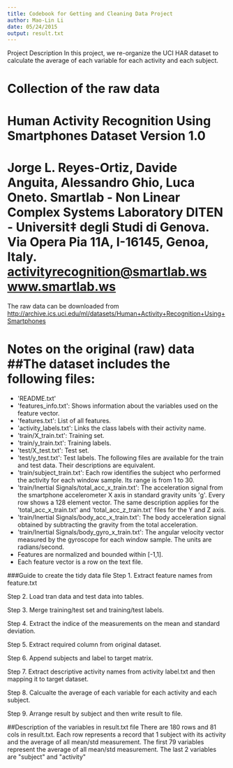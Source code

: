 ```yaml
---
title: Codebook for Getting and Cleaning Data Project
author: Mao-Lin Li
date: 05/24/2015
output: result.txt
---
```

 
Project Description
In this project, we re-organize the UCI HAR dataset to calculate
the average of each variable for each activity and each subject.
 
Collection of the raw data
==================================================================
Human Activity Recognition Using Smartphones Dataset
Version 1.0
==================================================================
Jorge L. Reyes-Ortiz, Davide Anguita, Alessandro Ghio, Luca Oneto.
Smartlab - Non Linear Complex Systems Laboratory
DITEN - Universit‡ degli Studi di Genova.
Via Opera Pia 11A, I-16145, Genoa, Italy.
activityrecognition@smartlab.ws
www.smartlab.ws
==================================================================
The raw data can be downloaded from http://archive.ics.uci.edu/ml/datasets/Human+Activity+Recognition+Using+Smartphones
 
Notes on the original (raw) data 
##The dataset includes the following files:
=========================================
- 'README.txt'
- 'features_info.txt': Shows information about the variables used on the feature vector.
- 'features.txt': List of all features.
- 'activity_labels.txt': Links the class labels with their activity name.
- 'train/X_train.txt': Training set.
- 'train/y_train.txt': Training labels.
- 'test/X_test.txt': Test set.
- 'test/y_test.txt': Test labels.
The following files are available for the train and test data. Their descriptions are equivalent. 
- 'train/subject_train.txt': Each row identifies the subject who performed the activity for each window sample. Its range is from 1 to 30. 
- 'train/Inertial Signals/total_acc_x_train.txt': The acceleration signal from the smartphone accelerometer X axis in standard gravity units 'g'. Every row shows a 128 element vector. The same description applies for the 'total_acc_x_train.txt' and 'total_acc_z_train.txt' files for the Y and Z axis. 
- 'train/Inertial Signals/body_acc_x_train.txt': The body acceleration signal obtained by subtracting the gravity from the total acceleration. 
- 'train/Inertial Signals/body_gyro_x_train.txt': The angular velocity vector measured by the gyroscope for each window sample. The units are radians/second. 
- Features are normalized and bounded within [-1,1].
- Each feature vector is a row on the text file.

###Guide to create the tidy data file
Step 1. Extract feature names from feature.txt

Step 2. Load tran data and test data into tables.

Step 3. Merge training/test set and training/test labels.

Step 4. Extract the indice of the measurements on the mean and standard deviation.

Step 5. Extract required column from original dataset.

Step 6. Append subjects and label to target matrix.

Step 7. Extract descriptive activity names from activity label.txt and then mapping it to target dataset.

Step 8. Calcualte the average of each variable for each activity and each subject.

Step 9. Arrange result by subject and then write result to file.

##Description of the variables in result.txt file
There are 180 rows and 81 cols in result.txt.
Each row represents a record that 1 subject with its activity and the average of all mean/std measurement.
The first 79 variables represent the average of all mean/std measurement.
The last 2 variables are "subject" and "activity"